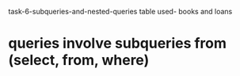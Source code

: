 task-6-subqueries-and-nested-queries
table used- books and loans
# queries involve subqueries from (select, from, where)
